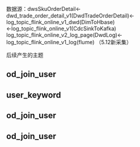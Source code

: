 数据源：dwsSkuOrderDetail<-dwd_trade_order_detail_v1(DwdTradeOrderDetail)<- log_topic_flink_online_v1_dwd(DimToHbase)\
        <-log_topic_flink_online_v1(CdcSinkToKafka)
        log_topic_flink_online_v2_log_page(DwdLog)<-log_topic_flink_online_v1_log(flume)
（5.12新采集）

后续产生的主题
## od_join_user
## user_keyword



## od_join_user
## od_join_user
